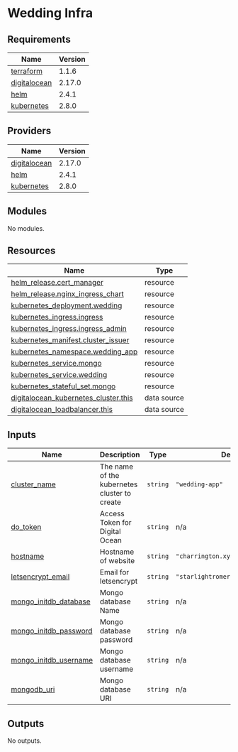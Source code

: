 # Wedding Infra

<!-- BEGINNING OF PRE-COMMIT-TERRAFORM DOCS HOOK -->
## Requirements

| Name | Version |
|------|---------|
| <a name="requirement_terraform"></a> [terraform](#requirement\_terraform) | 1.1.6 |
| <a name="requirement_digitalocean"></a> [digitalocean](#requirement\_digitalocean) | 2.17.0 |
| <a name="requirement_helm"></a> [helm](#requirement\_helm) | 2.4.1 |
| <a name="requirement_kubernetes"></a> [kubernetes](#requirement\_kubernetes) | 2.8.0 |

## Providers

| Name | Version |
|------|---------|
| <a name="provider_digitalocean"></a> [digitalocean](#provider\_digitalocean) | 2.17.0 |
| <a name="provider_helm"></a> [helm](#provider\_helm) | 2.4.1 |
| <a name="provider_kubernetes"></a> [kubernetes](#provider\_kubernetes) | 2.8.0 |

## Modules

No modules.

## Resources

| Name | Type |
|------|------|
| [helm_release.cert_manager](https://registry.terraform.io/providers/hashicorp/helm/2.4.1/docs/resources/release) | resource |
| [helm_release.nginx_ingress_chart](https://registry.terraform.io/providers/hashicorp/helm/2.4.1/docs/resources/release) | resource |
| [kubernetes_deployment.wedding](https://registry.terraform.io/providers/hashicorp/kubernetes/2.8.0/docs/resources/deployment) | resource |
| [kubernetes_ingress.ingress](https://registry.terraform.io/providers/hashicorp/kubernetes/2.8.0/docs/resources/ingress) | resource |
| [kubernetes_ingress.ingress_admin](https://registry.terraform.io/providers/hashicorp/kubernetes/2.8.0/docs/resources/ingress) | resource |
| [kubernetes_manifest.cluster_issuer](https://registry.terraform.io/providers/hashicorp/kubernetes/2.8.0/docs/resources/manifest) | resource |
| [kubernetes_namespace.wedding_app](https://registry.terraform.io/providers/hashicorp/kubernetes/2.8.0/docs/resources/namespace) | resource |
| [kubernetes_service.mongo](https://registry.terraform.io/providers/hashicorp/kubernetes/2.8.0/docs/resources/service) | resource |
| [kubernetes_service.wedding](https://registry.terraform.io/providers/hashicorp/kubernetes/2.8.0/docs/resources/service) | resource |
| [kubernetes_stateful_set.mongo](https://registry.terraform.io/providers/hashicorp/kubernetes/2.8.0/docs/resources/stateful_set) | resource |
| [digitalocean_kubernetes_cluster.this](https://registry.terraform.io/providers/digitalocean/digitalocean/2.17.0/docs/data-sources/kubernetes_cluster) | data source |
| [digitalocean_loadbalancer.this](https://registry.terraform.io/providers/digitalocean/digitalocean/2.17.0/docs/data-sources/loadbalancer) | data source |

## Inputs

| Name | Description | Type | Default | Required |
|------|-------------|------|---------|:--------:|
| <a name="input_cluster_name"></a> [cluster\_name](#input\_cluster\_name) | The name of the kubernetes cluster to create | `string` | `"wedding-app"` | no |
| <a name="input_do_token"></a> [do\_token](#input\_do\_token) | Access Token for Digital Ocean | `string` | n/a | yes |
| <a name="input_hostname"></a> [hostname](#input\_hostname) | Hostname of website | `string` | `"charrington.xyz"` | no |
| <a name="input_letsencrypt_email"></a> [letsencrypt\_email](#input\_letsencrypt\_email) | Email for letsencrypt | `string` | `"starlightromero@protonmail.com"` | no |
| <a name="input_mongo_initdb_database"></a> [mongo\_initdb\_database](#input\_mongo\_initdb\_database) | Mongo database Name | `string` | n/a | yes |
| <a name="input_mongo_initdb_password"></a> [mongo\_initdb\_password](#input\_mongo\_initdb\_password) | Mongo database password | `string` | n/a | yes |
| <a name="input_mongo_initdb_username"></a> [mongo\_initdb\_username](#input\_mongo\_initdb\_username) | Mongo database username | `string` | n/a | yes |
| <a name="input_mongodb_uri"></a> [mongodb\_uri](#input\_mongodb\_uri) | Mongo database URI | `string` | n/a | yes |

## Outputs

No outputs.
<!-- END OF PRE-COMMIT-TERRAFORM DOCS HOOK -->
